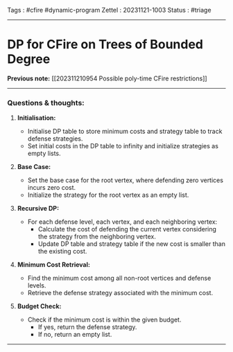 
Tags : #cfire #dynamic-program 
Zettel :  20231121-1003
Status : #triage 

-----

# DP for CFire on Trees of Bounded Degree

**Previous note:** [[202311210954 Possible poly-time CFire restrictions]]

-----

### Questions & thoughts:

1. **Initialisation:**
    - Initialise DP table to store minimum costs and strategy table to track defense strategies.
    - Set initial costs in the DP table to infinity and initialize strategies as empty lists.
2. **Base Case:**
    - Set the base case for the root vertex, where defending zero vertices incurs zero cost.
    - Initialize the strategy for the root vertex as an empty list.
3. **Recursive DP:**
    
    - For each defense level, each vertex, and each neighboring vertex:
        - Calculate the cost of defending the current vertex considering the strategy from the neighboring vertex.
        - Update DP table and strategy table if the new cost is smaller than the existing cost.
4. **Minimum Cost Retrieval:**
    
    - Find the minimum cost among all non-root vertices and defense levels.
    - Retrieve the defense strategy associated with the minimum cost.
5. **Budget Check:**
    
    - Check if the minimum cost is within the given budget.
        - If yes, return the defense strategy.
        - If no, return an empty list.


-----
 
